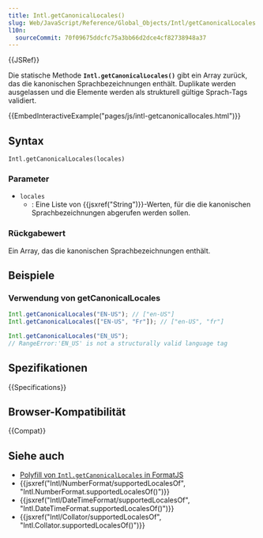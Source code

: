 ```yaml
---
title: Intl.getCanonicalLocales()
slug: Web/JavaScript/Reference/Global_Objects/Intl/getCanonicalLocales
l10n:
  sourceCommit: 70f09675ddcfc75a3bb66d2dce4cf82738948a37
---
```


{{JSRef}}

Die statische Methode **`Intl.getCanonicalLocales()`** gibt ein Array zurück, das die kanonischen Sprachbezeichnungen enthält. Duplikate werden ausgelassen und die Elemente werden als strukturell gültige Sprach-Tags validiert.

{{EmbedInteractiveExample("pages/js/intl-getcanonicallocales.html")}}

## Syntax

```js-nolint
Intl.getCanonicalLocales(locales)
```

### Parameter

- `locales`
  - : Eine Liste von {{jsxref("String")}}-Werten, für die die kanonischen Sprachbezeichnungen abgerufen werden sollen.

### Rückgabewert

Ein Array, das die kanonischen Sprachbezeichnungen enthält.

## Beispiele

### Verwendung von getCanonicalLocales

```js
Intl.getCanonicalLocales("EN-US"); // ["en-US"]
Intl.getCanonicalLocales(["EN-US", "Fr"]); // ["en-US", "fr"]

Intl.getCanonicalLocales("EN_US");
// RangeError:'EN_US' is not a structurally valid language tag
```

## Spezifikationen

{{Specifications}}

## Browser-Kompatibilität

{{Compat}}

## Siehe auch

- [Polyfill von `Intl.getCanonicalLocales` in FormatJS](https://formatjs.io/docs/polyfills/intl-getcanonicallocales/)
- {{jsxref("Intl/NumberFormat/supportedLocalesOf", "Intl.NumberFormat.supportedLocalesOf()")}}
- {{jsxref("Intl/DateTimeFormat/supportedLocalesOf", "Intl.DateTimeFormat.supportedLocalesOf()")}}
- {{jsxref("Intl/Collator/supportedLocalesOf", "Intl.Collator.supportedLocalesOf()")}}
